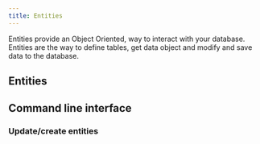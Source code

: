 ```yaml
---
title: Entities
---
```


Entities provide an Object Oriented, way to interact with your database. Entities are the way to define tables, get data object and modify and save data to the database. 

## Entities

## Command line interface
### Update/create entities